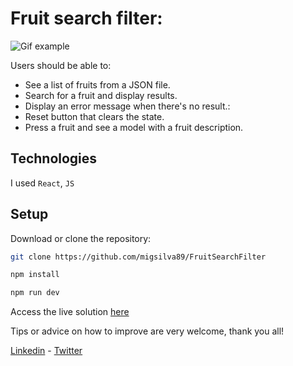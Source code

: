 # Fruit search filter:
![Gif example](https://i.gyazo.com/0e612c0157b33beb840a2dd99302fca6.gif)

Users should be able to:

- See a list of fruits from a JSON file.
- Search for a fruit and display results.
- Display an error message when there's no result.:
- Reset button that clears the state.
- Press a fruit and see a model with a fruit description.
  
## Technologies
I used `React`, `JS`

## Setup

Download or clone the repository:

```sh
git clone https://github.com/migsilva89/FruitSearchFilter
```

```sh
npm install
```

```sh
npm run dev
```

Access the live solution [here](https://react-fruit-search-filter.vercel.app/)

Tips or advice on how to improve are very welcome, thank you all!

[Linkedin](https://www.linkedin.com/in/miguelmpsilva/) -
[Twitter](https://twitter.com/Miguelmpsilva) 